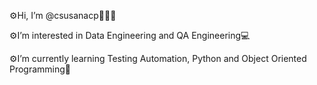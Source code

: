 
⚙️Hi, I’m @csusanacp👩🏻‍💻

⚙️I’m interested in Data Engineering and QA Engineering💻

⚙️I’m currently learning Testing Automation, Python and Object Oriented Programming🧩



